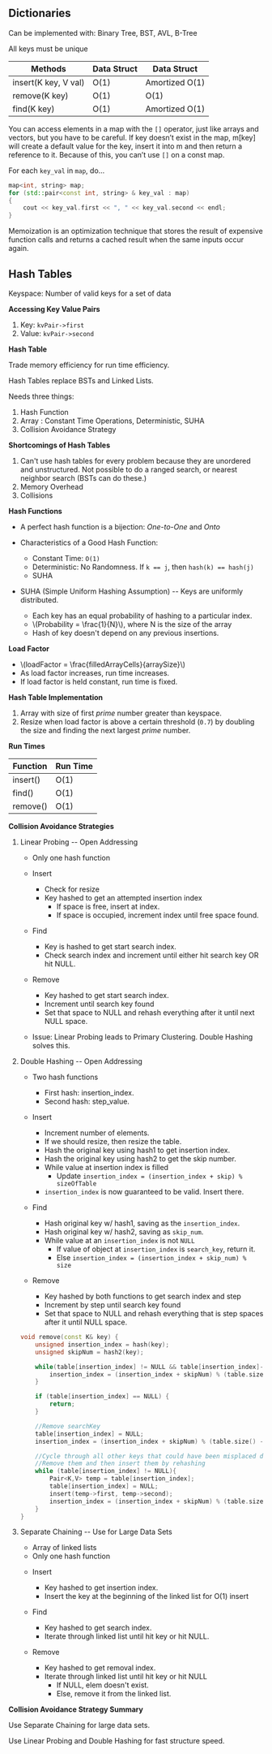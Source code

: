 ## Dictionaries

Can be implemented with: Binary Tree, BST, AVL, B-Tree

All keys must be unique

|     Methods     |   Data Struct     |   Data Struct    |
|      ----       |     ----         |    ----      |
| insert(K key, V val)  |  O(1)   |     Amortized O(1)     |
| remove(K key)   |  O(1)  | O(1)  |
| find(K key)     |  O(1)   |     Amortized O(1)     |


You can access elements in a map with the `[]` operator, just like arrays and vectors, but you have to be careful. If key doesn’t exist in the map, m[key] will create a default value for the key, insert it into m and then return a reference to it. Because of this, you can’t use `[]` on a const map.

For each `key_val` in `map`, do...
```cpp
map<int, string> map;
for (std::pair<const int, string> & key_val : map)
{
    cout << key_val.first << ", " << key_val.second << endl;
}
```

Memoization is an optimization technique that stores the result of expensive function calls and returns a cached result when the same inputs occur again.

## Hash Tables

Keyspace: Number of valid keys for a set of data

**Accessing Key Value Pairs**

1. Key: `kvPair->first`
2. Value: `kvPair->second`

**Hash Table**

Trade memory efficiency for run time efficiency.

Hash Tables replace BSTs and Linked Lists.

Needs three things:

1. Hash Function
2. Array : Constant Time Operations, Deterministic, SUHA
3. Collision Avoidance Strategy

**Shortcomings of Hash Tables**

1. Can't use hash tables for every problem because they are unordered and unstructured. Not possible to do a ranged search, or nearest neighbor search (BSTs can do these.)
2. Memory Overhead
3. Collisions

**Hash Functions**

+ A perfect hash function is a bijection: *One-to-One* and *Onto*

+ Characteristics of a Good Hash Function:
	- Constant Time: `O(1)`
	- Deterministic: No Randomness. If `k == j`, then `hash(k) == hash(j)`
	- SUHA

+ SUHA (Simple Uniform Hashing Assumption) -- Keys are uniformly distributed.
	- Each key has an equal probability of hashing to a particular index.
	- \\(Probability = \frac{1}{N}\\), where N is the size of the array
	- Hash of key doesn't depend on any previous insertions.

**Load Factor**

+ \\(loadFactor = \frac{filledArrayCells}{arraySize}\\)
+ As load factor increases, run time increases.
+ If load factor is held constant, run time is fixed.

**Hash Table Implementation**

1. Array with size of first *prime* number greater than keyspace.
2. Resize when load factor is above a certain threshold (`0.7`) by doubling the size and finding the next largest *prime* number.

**Run Times**

| Function    |  Run Time |
|     ----    |   ----    |
| insert()    |    O(1)   |
| find()      |    O(1)   |
| remove()    |    O(1)   |

**Collision Avoidance Strategies**

1. Linear Probing -- Open Addressing
	+ Only one hash function

	+ Insert
		- Check for resize
		- Key hashed to get an attempted insertion index
			- If space is free, insert at index.
			- If space is occupied, increment index until free space found.

	+ Find
		- Key is hashed to get start search index.
		- Check search index and increment until either hit search key OR hit NULL.

	+ Remove
		- Key hashed to get start search index.
		- Increment until search key found
		- Set that space to NULL and rehash everything after it until next NULL space.

	+ Issue: Linear Probing leads to Primary Clustering. Double Hashing solves this.

2. Double Hashing -- Open Addressing
	+ Two hash functions
		- First hash: insertion_index.
		- Second hash: step_value.

	+ Insert
		- Increment number of elements.
		- If we should resize, then resize the table.
		- Hash the original key using hash1 to get insertion index.
		- Hash the original key using hash2 to get the skip number.
		- While value at insertion index is filled
			- Update `insertion_index = (insertion_index + skip) % sizeOfTable`
		- `insertion_index` is now guaranteed to be valid. Insert there.

	+ Find
		- Hash original key w/ hash1, saving as the `insertion_index`.
		- Hash original key w/ hash2, saving as `skip_num`.
		- While value at an `insertion_index` is not `NULL`
			- If value of object at `insertion_index` is `search_key`, return it.
			- Else `insertion_index = (insertion_index + skip_num) % size`

	+ Remove
		- Key hashed by both functions to get search index and step
		- Increment by step until search key found
		- Set that space to NULL and rehash everything that is step spaces after it until NULL space.

	```cpp
	void remove(const K& key) {
	    unsigned insertion_index = hash(key);
	    unsigned skipNum = hash2(key);

	    while(table[insertion_index] != NULL && table[insertion_index]->first != key){
	        insertion_index = (insertion_index + skipNum) % (table.size() - 1);
	    }

	    if (table[insertion_index] == NULL) {
	        return;
	    }

	    //Remove searchKey
	    table[insertion_index] = NULL;
	    insertion_index = (insertion_index + skipNum) % (table.size() - 1);

	    //Cycle through all other keys that could have been misplaced due to a collision.
	    //Remove them and then insert them by rehashing
	    while (table[insertion_index] != NULL){
	        Pair<K,V> temp = table[insertion_index];
	        table[insertion_index] = NULL;
	        insert(temp->first, temp->second);
	        insertion_index = (insertion_index + skipNum) % (table.size() - 1);
	    }
	}
	```

3. Separate Chaining -- Use for Large Data Sets
	- Array of linked lists
	- Only one hash function

	+ Insert
		- Key hashed to get insertion index.
		- Insert the key at the beginning of the linked list for O(1) insert

	+ Find
		- Key hashed to get search index.
		- Iterate through linked list until hit key or hit NULL.

	+ Remove
		- Key hashed to get removal index.
		- Iterate through linked list until hit key or hit NULL
			- If NULL, elem doesn't exist.
			- Else, remove it from the linked list.

**Collision Avoidance Strategy Summary**

Use Separate Chaining for large data sets.

Use Linear Probing and Double Hashing for fast structure speed.
